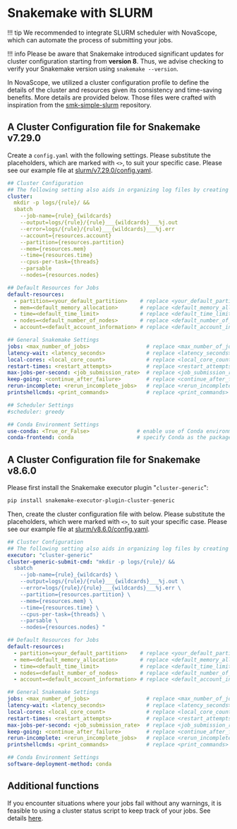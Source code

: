 # Snakemake with SLURM

!!! tip
    We recommended to integrate SLURM scheduler with NovaScope, which can automate the process of submitting your jobs.

!!! info
    Please be aware that Snakemake introduced significant updates for cluster configuration starting from **version 8**. Thus, we advise checking to verify your Snakemake version using `snakemake --version`. 

In NovaScope, we utilized a cluster configuration profile to define the details of the cluster and resources given its consistency and time-saving benefits. More details are provided below. Those files were crafted with inspiration from the [smk-simple-slurm](https://github.com/jdblischak/smk-simple-slurm) repository.

## A Cluster Configuration file for Snakemake v7.29.0

Create a `config.yaml` with the following settings. Please substitute the placeholders, which are marked with `<>`, to suit your specific case. Please see our example file at [slurm/v7.29.0/config.yaml](https://github.com/seqscope/NovaScope/blob/main/info/slurm/v7.29.0/config.yaml). 

```yaml
## Cluster Configuration
## The following setting also aids in organizing log files by creating rule-specific subdirectories within the job's log directory, each holding its own output and error files.
cluster:
  mkdir -p logs/{rule}/ &&
  sbatch
    --job-name={rule}_{wildcards}
    --output=logs/{rule}/{rule}___{wildcards}___%j.out
    --error=logs/{rule}/{rule}___{wildcards}___%j.err
    --account={resources.account}
    --partition={resources.partition}
    --mem={resources.mem}
    --time={resources.time}
    --cpus-per-task={threads}
    --parsable
    --nodes={resources.nodes}

## Default Resources for Jobs
default-resources:
  - partition=<your_default_partition>    # replace <your_default_partition> with your actual partition name
  - mem=<default_memory_allocation>       # replace <default_memory_allocation> with memory, e.g., "4G"
  - time=<default_time_limit>             # replace <default_time_limit> with time, e.g., "01:00:00"
  - nodes=<default_number_of_nodes>       # replace <default_number_of_nodes> with nodes, e.g., "1"
  - account=<default_account_information> # replace <default_account_information> with your account info

## General Snakemake Settings
jobs: <max_number_of_jobs>                  # replace <max_number_of_jobs> with your desired maximum number of concurrent jobs, e.g., 10
latency-wait: <latency_seconds>             # replace <latency_seconds> with the number of seconds to wait if job output is not present, e.g., 120
local-cores: <local_core_count>             # replace <local_core_count> with the max number of cores to use locally, e.g., "20"
restart-times: <restart_attempts>           # replace <restart_attempts> with the number of times to retry failing jobs, e.g., "0" for no retries
max-jobs-per-second: <job_submission_rate>  # replace <job_submission_rate> with the limit on how many jobs can be submitted per second, e.g., "20"
keep-going: <continue_after_failure>        # replace <continue_after_failure> with True or False to indicate whether to continue executing other jobs after a failure
rerun-incomplete: <rerun_incomplete_jobs>   # replace <rerun_incomplete_jobs> with True or False to decide if incomplete jobs should be rerun
printshellcmds: <print_commands>            # replace <print_commands> with True or False to specify if shell commands should be printed before execution

## Scheduler Settings
#scheduler: greedy      

## Conda Environment Settings
use-conda: <True_or_False>               # enable use of Conda environments
conda-frontend: conda                    # specify Conda as the package manager frontend
```

## A Cluster Configuration file for Snakemake v8.6.0

Please first install the Snakemake executor plugin "`cluster-generic`":

```bash
pip install snakemake-executor-plugin-cluster-generic
```

Then, create the cluster configuration file with below. Please substitute the placeholders, which were marked with `<>`, to suit your specific case. Please see our example file at [slurm/v8.6.0/config.yaml](https://github.com/seqscope/NovaScope/blob/main/info/slurm/v8.6.0/config.yaml). 

```yaml
## Cluster Configuration
## The following setting also aids in organizing log files by creating rule-specific subdirectories within the job's log directory, each holding its own output and error files.
executor: "cluster-generic"
cluster-generic-submit-cmd: "mkdir -p logs/{rule}/ &&
  sbatch
    --job-name={rule}_{wildcards} \
    --output=logs/{rule}/{rule}___{wildcards}___%j.out \
    --error=logs/{rule}/{rule}___{wildcards}___%j.err \
    --partition={resources.partition} \
    --mem={resources.mem} \
    --time={resources.time} \
    --cpus-per-task={threads} \
    --parsable \
    --nodes={resources.nodes} "

## Default Resources for Jobs
default-resources:
  - partition=<your_default_partition>    # replace <your_default_partition> with your actual partition name
  - mem=<default_memory_allocation>       # replace <default_memory_allocation> with memory, e.g., "4G"
  - time=<default_time_limit>             # replace <default_time_limit> with time, e.g., "01:00:00"
  - nodes=<default_number_of_nodes>       # replace <default_number_of_nodes> with nodes, e.g., "1"
  - account=<default_account_information> # replace <default_account_information> with your account info

## General Snakemake Settings
jobs: <max_number_of_jobs>                  # replace <max_number_of_jobs> with your desired maximum number of concurrent jobs, e.g., 10
latency-wait: <latency_seconds>             # replace <latency_seconds> with the number of seconds to wait if job output is not present, e.g., 120
local-cores: <local_core_count>             # replace <local_core_count> with the max number of cores to use locally, e.g., "20"
restart-times: <restart_attempts>           # replace <restart_attempts> with the number of times to retry failing jobs, e.g., "0" for no retries
max-jobs-per-second: <job_submission_rate>  # replace <job_submission_rate> with the limit on how many jobs can be submitted per second, e.g., "20"
keep-going: <continue_after_failure>        # replace <continue_after_failure> with True or False to indicate whether to continue executing other jobs after a failure
rerun-incomplete: <rerun_incomplete_jobs>   # replace <rerun_incomplete_jobs> with True or False to decide if incomplete jobs should be rerun
printshellcmds: <print_commands>            # replace <print_commands> with True or False to specify if shell commands should be printed before execution

## Conda Environment Settings
software-deployment-method: conda
```

## Additional functions
If you encounter situations where your jobs fail without any warnings, it is feasible to using a cluster status script to keep track of your jobs. See details [here](https://github.com/jdblischak/smk-simple-slurm/tree/main/extras).